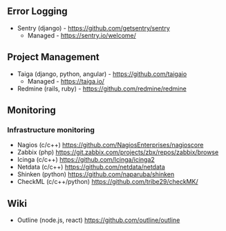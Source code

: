 ## Error Logging
- Sentry (django) - https://github.com/getsentry/sentry
  - Managed - https://sentry.io/welcome/

## Project Management
- Taiga (django, python, angular) - https://github.com/taigaio
  - Managed - https://taiga.io/
- Redmine (rails, ruby) - https://github.com/redmine/redmine

## Monitoring

### Infrastructure monitoring
- Nagios (c/c++) https://github.com/NagiosEnterprises/nagioscore
- Zabbix (php) https://git.zabbix.com/projects/zbx/repos/zabbix/browse
- Icinga (c/c++) https://github.com/Icinga/icinga2
- Netdata (c/c++) https://github.com/netdata/netdata
- Shinken (python) https://github.com/naparuba/shinken
- CheckML (c/c++/python) https://github.com/tribe29/checkMK/

## Wiki
- Outline (node.js, react) https://github.com/outline/outline
